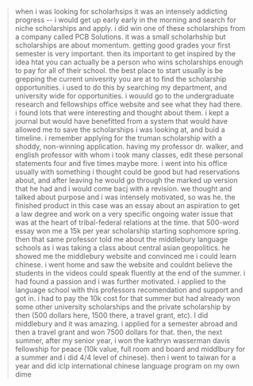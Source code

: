 > when i was looking for scholarhsips it was an intensely addicting progress -- i would get up early early in the morning and search for niche scholarships and apply. i did win one of these scholarships from a company called PCB Solutions. it was a small scholarhship but scholarships are about momentum. getting good grades your first semester is very important. then its important to get inspired by the idea htat you can actually be a person who wins scholarships enough to pay for all of their school. the best place to start usually is be grepping the current univesrity you are at to find the scholarship opportunities. i used to do this by searching my department, and university wide for opportunities. i wouuld go to the undergraduate research and fellowships office website and see what they had there. i found lots that were interesting and thought about them. i kept a journal but would have benefitted from a system that would have allowed me to save the scholarships i was looking at, and buid a timeline. i remember applying for the truman scholarship with a shoddy, non-winning application. having my professor dr. walker, and english professor with whom i took many classes, edit these personal statements four and five times maybe more. i went into his office usually with something i thought could be good but had reservations about, and after leaving he would go through the marked up version that he had and i would come bacj with a revision. we thought and talked about purpose and i was intensely motivated, so was he. the finished product in this case was an essay about an aspiration to get a law degree and work on a very specific ongoing water issue that was at the heart of tribal-federal relations at the time. that 500-word essay won me a 15k per year scholarship starting sophomore spring. then that same professor told me about the middlebury language schools as i was taking a class about central asian geopolitics. he showed me the middlebury website and convinced me i could learn chinese. i went home and saw the website and couldnt believe the students in the videos could speak fluently at the end of the summer. i had found a passion and i was further motivated. i applied to the language school with this professors recomendation and support and got in. i had to pay the 10k cost for that summer but had already won some other university scholarships and the private scholarship by then (500 dollars here, 1500 there, a travel grant, etc). I did middlebury and it was amazing. i applied for a semester abroad and then a travel grant and won 7500 dollars for that. then, the next summer, after my senior year, i won the kathryn wasserman davis fellowship for peace (10k value, full room and board and middlbury for a summer and i did 4/4 level of chinese). then i went to taiwan for a year and did iclp international chinese language program on my own dime 